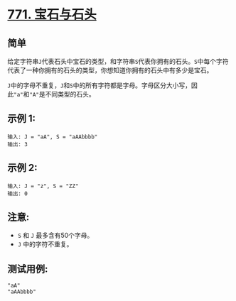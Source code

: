# [771. 宝石与石头](https://leetcode-cn.com/problems/jewels-and-stones/)

## 简单

给定字符串`J`代表石头中宝石的类型，和字符串`S`代表你拥有的石头。`S`中每个字符代表了一种你拥有的石头的类型，你想知道你拥有的石头中有多少是宝石。

`J`中的字母不重复，`J`和`S`中的所有字符都是字母。字母区分大小写，因此`"a"`和`"A"`是不同类型的石头。

## 示例 1:

```
输入: J = "aA", S = "aAAbbbb"
输出: 3
```

## 示例 2:

```
输入: J = "z", S = "ZZ"
输出: 0
```

## 注意:

- `S` 和 `J` 最多含有50个字母。
- `J` 中的字符不重复。

## 测试用例:

```
"aA"
"aAAbbbb"
```
